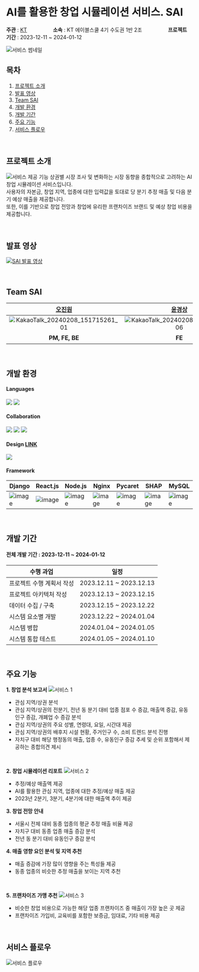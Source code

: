 # AI를 활용한 창업 시뮬레이션 서비스. SAI
**주관** : [KT](https://aivle.kt.co.kr/home/main/indexMain)　　　　　**소속** : KT 에이블스쿨 4기 수도권 1반 2조　　　　　**프로젝트 기간** : 2023-12-11 ~ 2024-01-12

![서비스 썸네일](https://github.com/KT-AIvle-4th-Big-Project-Team2/SAI/assets/69211032/caf7fc1f-3abc-4f3f-a303-5c4c6e7bb66d)

## 목차
1. [프로젝트 소개](#프로젝트-소개)
2. [발표 영상](#발표-영상)
3. [Team SAI](#team-sai)
4. [개발 환경](#개발-환경)
5. [개발 기간](#개발-기간)
6. [주요 기능](#주요-기능)
7. [서비스 플로우](#서비스-플로우)

<br>

## 프로젝트 소개
![서비스 제공 기능](https://github.com/KT-AIvle-4th-Big-Project-Team2/SAI/assets/69211032/7e14edf5-f51e-48ab-b598-c71b5a6c04f7)
상권별 시장 조사 및 변화하는 시장 동향을 종합적으로 고려하는 AI 창업 시뮬레이션 서비스입니다. <br>
사용자의 자본금, 창업 지역, 업종에 대한 입력값을 토대로 당 분기 추정 매출 및 다음 분기 예상 매출을 제공합니다. <br> 
또한, 이를 기반으로 창업 전망과 창업에 유리한 프랜차이즈 브랜드 및 예상 창업 비용을 제공합니다.

<br>

## 발표 영상
[![SAI 발표 영상](http://img.youtube.com/vi/YNepDxkq0k8/0.jpg)](https://youtu.be/YNepDxkq0k8) 

<br>

## Team SAI
| [오진원](https://github.com/jinwon97) | [윤경상](https://github.com/LVNAo) | [김수현](https://github.com/dduniverse) | [신진한](https://github.com/newdark7749) | [안예린](https://github.com/girlwcode) | [김수환](https://github.com/kimsuhwan1024) | [이웅희](https://github.com/noon772) |
| :---: | :---: | :---: | :---: | :---: | :---: | :---: |
| ![KakaoTalk_20240208_151715261_01](https://github.com/KT-AIvle-4th-Big-Project-Team2/project-file/assets/101264299/7ec1a3b4-8ab5-4b80-baf8-d790f6bc591d) | ![KakaoTalk_20240208_151715261_06](https://github.com/KT-AIvle-4th-Big-Project-Team2/project-file/assets/101264299/1a0853ed-25d1-4468-bfbb-d67f38df4802) | ![KakaoTalk_20240208_151715261_05](https://github.com/KT-AIvle-4th-Big-Project-Team2/project-file/assets/101264299/d7c77b14-f5b7-42a5-84cf-751e8a88020c) | ![KakaoTalk_20240208_151715261](https://github.com/KT-AIvle-4th-Big-Project-Team2/project-file/assets/101264299/b8ac8a4c-4e69-432e-ba06-c74389e5149d) | ![KakaoTalk_20240208_151715261_03](https://github.com/KT-AIvle-4th-Big-Project-Team2/project-file/assets/101264299/4525f751-cdce-4e6a-9273-af9c91f6f565) | ![KakaoTalk_20240208_151715261_04](https://github.com/KT-AIvle-4th-Big-Project-Team2/project-file/assets/101264299/1a5c74c2-60f0-4a69-af90-a24070da78f2) | ![KakaoTalk_20240208_151715261_02](https://github.com/KT-AIvle-4th-Big-Project-Team2/project-file/assets/101264299/24c06ef4-40f6-403e-9401-fd917165d03b) |
|**PM, FE, BE** | **FE** | **AI, 기획** | **AI, FE** | **AI, 기획** | **BE** | **BE** |

<br>

## 개발 환경

#### Languages
<img src="https://img.shields.io/badge/python-3776AB?style=for-the-badge&logo=python&logoColor=white"> <img src="https://img.shields.io/badge/javascript-F7DF1E?style=for-the-badge&logo=javascript&logoColor=black">

#### Collaboration
<img src="https://img.shields.io/badge/git-F05032?style=for-the-badge&logo=git&logoColor=white"> <img src="https://img.shields.io/badge/github-181717?style=for-the-badge&logo=github&logoColor=white"> <img src="https://img.shields.io/badge/notion-A0A0A0?style=for-the-badge&logo=Notion&logoColor=white">

#### Design  [LINK](https://www.figma.com/file/U0uTpgiXIUa6FuXKDaLC8Q/SAI-UI-Design?type=design&node-id=0%3A1&mode=design&t=qNAM5Fid9lRJWpFT-1)
<img src="https://img.shields.io/badge/figma-FF80CD?style=for-the-badge&logo=Figma&logoColor=white"> 

#### Framework
| Django | React.js | Node.js | Nginx | Pycaret | SHAP | MySQL | 
| --- | --- | --- | --- | --- | --- | --- |
| ![image](https://github.com/KT-AIvle-4th-Big-Project-Team2/project-file/assets/101264299/68647621-04a4-4ba7-8797-2635b1924acb)  | ![image](https://github.com/KT-AIvle-4th-Big-Project-Team2/project-file/assets/101264299/1ab66dd0-738b-42ba-bf04-d43b006122e9) |  ![image](https://github.com/KT-AIvle-4th-Big-Project-Team2/project-file/assets/101264299/ea22962a-aeaf-4025-8009-89224f82a95e) | ![image](https://github.com/KT-AIvle-4th-Big-Project-Team2/project-file/assets/101264299/42278f41-d98b-44fc-9cdd-878bfd66d174) | ![image](https://github.com/KT-AIvle-4th-Big-Project-Team2/project-file/assets/101264299/6be4a52d-cdf8-4c5d-b890-dc1dde3c6d69) | ![image](https://github.com/KT-AIvle-4th-Big-Project-Team2/project-file/assets/101264299/237d0376-b75b-4494-a929-aec3f58a7b66) | ![image](https://github.com/KT-AIvle-4th-Big-Project-Team2/project-file/assets/101264299/0ed84404-9cf8-40a7-96f2-1fecbc9814ed)

<br>

## 개발 기간
#### 전체 개발 기간 : 2023-12-11 ~ 2024-01-12

| 수행 과업 | 일정 |
|---------------------------|---|
| 프로젝트 수행 계획서 작성 | 2023.12.11 ~ 2023.12.13  |
| 프로젝트 아키텍처 작성    | 2023.12.13 ~ 2023.12.15  |
| 데이터 수집 / 구축        | 2023.12.15 ~ 2023.12.22  |
| 시스템 요소별 개발        | 2023.12.22 ~ 2024.01.04  |
| 시스템 병합               | 2024.01.04 ~ 2024.01.05	 | 
| 시스템 통합 테스트        | 2024.01.05 ~ 2024.01.10  |

<br>

## 주요 기능
**1. 창업 분석 보고서**
![서비스 1](https://github.com/KT-AIvle-4th-Big-Project-Team2/SAI/assets/69211032/2e1cf0a5-b642-4588-ac9b-beb3cc85f8fa)
- 관심 지역/상권 분석
- 관심 지역/상권의 전분기, 전년 동 분기 대비 업종 점포 수 증감, 매출액 증감, 유동인구 증감, 개폐업 수 증감 분석
- 관심 지역/상권의 주요 성별, 연령대, 요일, 시간대 제공
- 관심 지역/상권의 배후지 시설 현황, 주거인구 수, 소비 트렌드 분석 진행
- 자치구 대비 해당 행정동의 매출, 업종 수, 유동인구 증감 추세 및 순위 포함해서 제공하는 종합의견 제시

<br>

**2. 창업 시뮬레이션 리포트**
![서비스 2](https://github.com/KT-AIvle-4th-Big-Project-Team2/SAI/assets/69211032/780a009b-ea79-46f3-b40a-c5a3bd8db075)
- 추정/예상 매출액 제공
- AI를 활용한 관심 지역, 업종에 대한 추정/예상 매출 제공
- 2023년 2분기, 3분기, 4분기에 대한 매출액 추이 제공  

**3. 창업 전망 안내**
- 서울시 전체 대비 동종 업종의 평균 추정 매출 비율 제공
- 자치구 대비 동종 업종 매출 증감 분석
- 전년 동 분기 대비 유동인구 증감 분석

**4. 매출 영향 요인 분석 및 지역 추천**
- 매출 증감에 가장 많이 영향을 주는 특성들 제공
- 동종 업종의 비슷한 추정 매출을 보이는 지역 추천

<br>

**5. 프랜차이즈 가맹 추천**
![서비스 3](https://github.com/KT-AIvle-4th-Big-Project-Team2/SAI/assets/69211032/af6b5fde-0601-471a-933a-26acff34ac38)
- 비슷한 창업 비용으로 가능한 해당 업종 프랜차이즈 중 매출이 가장 높은 곳 제공
- 프랜차이즈 가입비, 교육비를 포함한 보증금, 임대료, 기타 비용 제공 

<br>

## 서비스 플로우
![서비스 플로우](https://github.com/KT-AIvle-4th-Big-Project-Team2/SAI/assets/69211032/3f4c4012-d365-4094-b3ae-de278038c9c5)
